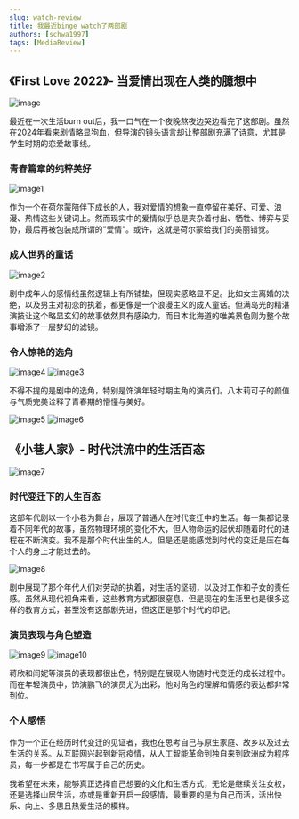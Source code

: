 ```yaml
---
slug: watch-review
title: 我最近binge watch了两部剧
authors: [schwa1997]
tags: [MediaReview]
---
```


## 《First Love 2022》- 当爱情出现在人类的臆想中

![image](image.png)

最近在一次生活burn out后，我一口气在一个夜晚熬夜边哭边看完了这部剧。虽然在2024年看来剧情略显狗血，但导演的镜头语言却让整部剧充满了诗意，尤其是学生时期的恋爱故事线。

### 青春篇章的纯粹美好

![image1](image-1.png)

作为一个在荷尔蒙陪伴下成长的人，我对爱情的想象一直停留在美好、可爱、浪漫、热情这些关键词上。然而现实中的爱情似乎总是夹杂着付出、牺牲、博弈与妥协，最后再被包装成所谓的"爱情"。或许，这就是荷尔蒙给我们的美丽错觉。

### 成人世界的童话

![image2](image-2.png)

剧中成年人的感情线虽然逻辑上有所铺垫，但现实感略显不足。比如女主离婚的决绝，以及男主对初恋的执着，都更像是一个浪漫主义的成人童话。但满岛光的精湛演技让这个略显玄幻的故事依然具有感染力，而日本北海道的唯美景色则为整个故事增添了一层梦幻的滤镜。

### 令人惊艳的选角

![image4](image-4.png)
![image3](image-3.png)

不得不提的是剧中的选角，特别是饰演年轻时期主角的演员们。八木莉可子的颜值与气质完美诠释了青春期的懵懂与美好。

![image5](image-5.png)
![image6](image-6.png)

## 《小巷人家》- 时代洪流中的生活百态

![image7](image-7.png)

### 时代变迁下的人生百态

这部年代剧以一个小巷为舞台，展现了普通人在时代变迁中的生活。每一集都记录着不同年代的故事，虽然物理环境的变化不大，但人物命运的起伏却随着时代的进程在不断演变。我不是那个时代出生的人，但是还是能感觉到时代的变迁是压在每个人的身上才能过去的。

![image8](image-8.png)

剧中展现了那个年代人们对劳动的执着，对生活的坚韧，以及对工作和子女的责任感。虽然从现代视角来看，这些教育方式都很窒息，但是现在的生活里也是很多这样的教育方式，甚至没有这部剧先进，但这正是那个时代的印记。

### 演员表现与角色塑造

![image9](image-9.png)
![image10](image-10.png)

蒋欣和闫妮等演员的表现都很出色，特别是在展现人物随时代变迁的成长过程中。而在年轻演员中，饰演鹏飞的演员尤为出彩，他对角色的理解和情感的表达都非常到位。

### 个人感悟

作为一个正在经历时代变迁的见证者，我也在思考自己与原生家庭、故乡以及过去生活的关系。从互联网兴起到新冠疫情，从人工智能革命到独自来到欧洲成为程序员，每一步都是在书写属于自己的历史。

我希望在未来，能够真正选择自己想要的文化和生活方式，无论是继续关注女权，还是选择山居生活，亦或是重新开启一段感情，最重要的是为自己而活，活出快乐、向上、多思且热爱生活的模样。